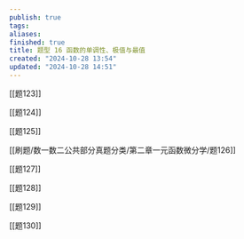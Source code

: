 ```yaml
---
publish: true
tags: 
aliases: 
finished: true
title: 题型 16 函数的单调性、极值与最值
created: "2024-10-28 13:54"
updated: "2024-10-28 14:51"
---
```


[[题123]]

[[题124]]

[[题125]]

[[刷题/数一数二公共部分真题分类/第二章一元函数微分学/题126]]

[[题127]]

[[题128]]

[[题129]]

[[题130]]